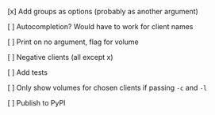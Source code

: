 [x] Add groups as options (probably as another argument)

[ ] Autocompletion? Would have to work for client names

[ ] Print on no argument, flag for volume

[ ] Negative clients (all except x)

[ ] Add tests

[ ] Only show volumes for chosen clients if passing `-c` and `-l`

[ ] Publish to PyPI
